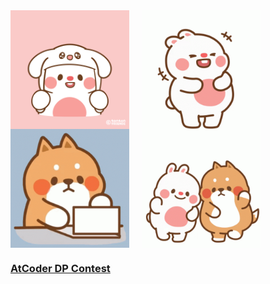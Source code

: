 <div>
<img src="https://github.com/Poyuiu/Poyuiu/blob/main/780a4aa939cb95edc19b0e637273419a.gif" width="190" align="top">
&nbsp;&nbsp;&nbsp;
<img src="https://github.com/Poyuiu/Poyuiu/blob/main/tenor%20(3).gif" width="190" align="top">
&nbsp;&nbsp;&nbsp;
<img src="https://github.com/Poyuiu/Poyuiu/blob/main/tenor%20(2).gif" width="190" align="top">
&nbsp;&nbsp;&nbsp;
<img src="https://github.com/Poyuiu/Poyuiu/blob/main/tenor.gif" width="190" align="top">
  
<div>
 <html>
 <h3> <a href="https://developing-khaan-e75.notion.site/AtCoder-DP-Contest-3fc3d8b5a083426e8b171e164dda216c" target="_blank">AtCoder DP Contest</a></h3>
  
 
  </html>
